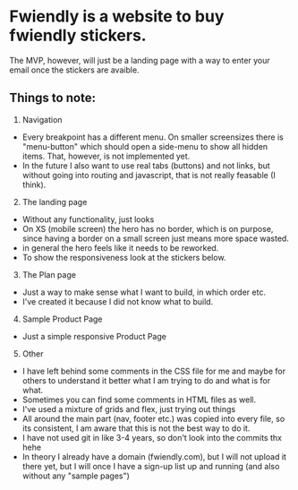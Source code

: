 
# Fwiendly is a website to buy fwiendly stickers.
The MVP, however, will just be a landing page with a way to enter your email once the stickers are avaible.


## Things to note:

1. Navigation
- Every breakpoint has a different menu. On smaller screensizes there is "menu-button" which should open a side-menu to show all hidden items. That, however, is not implemented yet.
- In the future I also want to use real tabs (buttons) and not links, but without going into routing and javascript, that is not really feasable (I think).

2. The landing page
- Without any functionality, just looks
- On XS (mobile screen) the hero has no border, which is on purpose, since having a border on a small screen just means more space wasted.
- in general the hero feels like it needs to be reworked. 
- To show the responsiveness look at the stickers below.

3. The Plan page
- Just a way to make sense what I want to build, in which order etc.
- I've created it because I did not know what to build.

4. Sample Product Page
- Just a simple responsive Product Page

5. Other
- I have left behind some comments in the CSS file for me and maybe for others to understand it better what I am trying to do and what is for what.
- Sometimes you can find some comments in HTML files as well.
- I've used a mixture of grids and flex, just trying out things
- All around the main part (nav, footer etc.) was copied into every file, so its consistent, I am aware that this is not the best way to do it.
- I have not used git in like 3-4 years, so don't look into the commits thx hehe
- In theory I already have a domain (fwiendly.com), but I will not upload it there yet, but I will once I have a sign-up list up and running (and also without any "sample pages")
